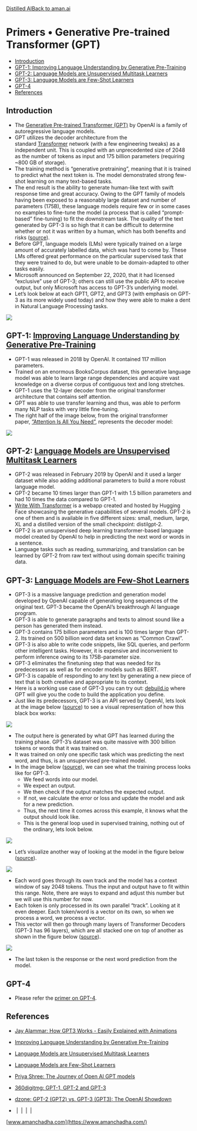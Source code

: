 [Distilled AI](https://aman.ai/primers/ai/)[Back to aman.ai](https://aman.ai/)

# Primers • Generative Pre-trained Transformer (GPT)

- [Introduction](https://aman.ai/primers/ai/gpt/#introduction)
- [GPT-1: Improving Language Understanding by Generative Pre-Training](https://aman.ai/primers/ai/gpt/#gpt-1-improving-language-understanding-by-generative-pre-training)
- [GPT-2: Language Models are Unsupervised Multitask Learners](https://aman.ai/primers/ai/gpt/#gpt-2-language-models-are-unsupervised-multitask-learners)
- [GPT-3: Language Models are Few-Shot Learners](https://aman.ai/primers/ai/gpt/#gpt-3-language-models-are-few-shot-learners)
- [GPT-4](https://aman.ai/primers/ai/gpt/#gpt-4)
- [References](https://aman.ai/primers/ai/gpt/#references)

## Introduction

- The [Generative Pre-trained Transformer (GPT)](https://s3-us-west-2.amazonaws.com/openai-assets/gpt/research-covers/language-unsupervised/language_understanding_paper.pdf) by OpenAI is a family of autoregressive language models.
- GPT utilizes the decoder architecture from the standard [Transformer](https://aman.ai/primers/ai/transformers) network (with a few engineering tweaks) as a independent unit. This is coupled with an unprecedented size of 2048 as the number of tokens as input and 175 billion parameters (requiring ~800 GB of storage).
- The training method is “generative pretraining”, meaning that it is trained to predict what the next token is. The model demonstrated strong few-shot learning on many text-based tasks.
- The end result is the ability to generate human-like text with swift response time and great accuracy. Owing to the GPT family of models having been exposed to a reasonably large dataset and number of parameters (175B), these language models require few or in some cases no examples to fine-tune the model (a process that is called “prompt-based” fine-tuning) to fit the downstream task. The quality of the text generated by GPT-3 is so high that it can be difficult to determine whether or not it was written by a human, which has both benefits and risks ([source](https://analyticsindiamag.com/open-ai-gpt-3-language-model/)).
- Before GPT, language models (LMs) were typically trained on a large amount of accurately labelled data, which was hard to come by. These LMs offered great performance on the particular supervised task that they were trained to do, but were unable to be domain-adapted to other tasks easily.
- Microsoft announced on September 22, 2020, that it had licensed “exclusive” use of GPT-3; others can still use the public API to receive output, but only Microsoft has access to GPT-3’s underlying model.
- Let’s look below at each GPT1, GPT2, and GPT3 (with emphasis on GPT-3 as its more widely used today) and how they were able to make a dent in Natural Language Processing tasks.

![](https://aman.ai/primers/ai/assets/gpt/1.jpg)

## GPT-1: [Improving Language Understanding by Generative Pre-Training](https://s3-us-west-2.amazonaws.com/openai-assets/gpt/research-covers/language-unsupervised/language_understanding_paper.pdf)

- GPT-1 was released in 2018 by OpenAI. It contained 117 million parameters.
- Trained on an enormous BooksCorpus dataset, this generative language model was able to learn large range dependencies and acquire vast knowledge on a diverse corpus of contiguous text and long stretches.
- GPT-1 uses the 12-layer decoder from the original transformer architecture that contains self attention.
- GPT was able to use transfer learning and thus, was able to perform many NLP tasks with very little fine-tuning.
- The right half of the image below, from the original transformer paper, [“Attention Is All You Need”](https://arxiv.org/abs/1706.03762), represents the decoder model:

![](https://aman.ai/primers/ai/assets/gpt/0.jpg)

## GPT-2: [Language Models are Unsupervised Multitask Learners](https://cdn.openai.com/better-language-models/language_models_are_unsupervised_multitask_learners.pdf)

- GPT-2 was released in February 2019 by OpenAI and it used a larger dataset while also adding additional parameters to build a more robust language model.
- GPT-2 became 10 times larger than GPT-1 with 1.5 billion parameters and had 10 times the data compared to GPT-1.
- [Write With Transformer](https://transformer.huggingface.co/doc/gpt2-large) is a webapp created and hosted by Hugging Face showcasing the generative capabilities of several models. GPT-2 is one of them and is available in five different sizes: small, medium, large, XL and a distilled version of the small checkpoint: distilgpt-2.
- GPT-2 is an unsupervised deep learning transformer-based language model created by OpenAI to help in predicting the next word or words in a sentence.
- Language tasks such as reading, summarizing, and translation can be learned by GPT-2 from raw text without using domain specific training data.

## GPT-3: [Language Models are Few-Shot Learners](https://arxiv.org/pdf/2005.14165.pdf)

- GPT-3 is a massive language prediction and generation model developed by OpenAI capable of generating long sequences of the original text. GPT-3 became the OpenAI’s breakthrough AI language program.
- GPT-3 is able to generate paragraphs and texts to almost sound like a person has generated them instead.
- GPT-3 contains 175 billion parameters and is 100 times larger than GPT-2. Its trained on 500 billion word data set known as “Common Crawl”.
- GPT-3 is also able to write code snippets, like SQL queries, and perform other intelligent tasks. However, it is expensive and inconvenient to perform inference owing to its 175B-parameter size.
- GPT-3 eliminates the finetuning step that was needed for its predecessors as well as for encoder models such as BERT.
- GPT-3 is capable of responding to any text by generating a new piece of text that is both creative and appropriate to its context.
- Here is a working use case of GPT-3 you can try out: [debuild.io](https://debuild.app/) where GPT will give you the code to build the application you define.
- Just like its predecessors, GPT-3 is an API served by OpenAI, lets look at the image below ([source](https://www.youtube.com/watch?v=MQnJZuBGmSQ&t=655s)) to see a visual representation of how this black box works:

![](https://aman.ai/primers/ai/assets/gpt/2.jpg)

- The output here is generated by what GPT has learned during the training phase. GPT-3’s dataset was quite massive with 300 billion tokens or words that it was trained on.
- It was trained on only one specific task which was predicting the next word, and thus, is an unsupervised pre-trained model.
- In the image below ([source](https://www.youtube.com/watch?v=MQnJZuBGmSQ&t=655s)), we can see what the training process looks like for GPT-3.
    - We feed words into our model.
    - We expect an output.
    - We then check if the output matches the expected output.
    - If not, we calculate the error or loss and update the model and ask for a new prediction.
    - Thus, the next time it comes across this example, it knows what the output should look like.
    - This is the general loop used in supervised training, nothing out of the ordinary, lets look below.

![](https://aman.ai/primers/ai/assets/gpt/3.jpg)

- Let’s visualize another way of looking at the model in the figure below ([source](https://www.youtube.com/watch?v=MQnJZuBGmSQ&t=655s)).

![](https://aman.ai/primers/ai/assets/gpt/4.jpg)

- Each word goes through its own track and the model has a context window of say 2048 tokens. Thus the input and output have to fit within this range. Note, there are ways to expand and adjust this number but we will use this number for now.
- Each token is only processed in its own parallel “track”. Looking at it even deeper. Each token/word is a vector on its own, so when we process a word, we process a vector.
- This vector will then go through many layers of Transformer Decoders (GPT-3 has 96 layers), which are all stacked one on top of another as shown in the figure below ([source](https://www.youtube.com/watch?v=MQnJZuBGmSQ&t=655s)).

![](https://aman.ai/primers/ai/assets/gpt/5.jpg)

- The last token is the response or the next word prediction from the model.

## GPT-4

- Please refer the [primer on GPT-4](https://aman.ai/primers/ai/gpt-4).

## References

- [Jay Alammar: How GPT3 Works - Easily Explained with Animations](https://www.youtube.com/watch?v=MQnJZuBGmSQ&t=655s)
- [Improving Language Understanding by Generative Pre-Training](https://s3-us-west-2.amazonaws.com/openai-assets/gpt/research-covers/language-unsupervised/language_understanding_paper.pdf)
- [Language Models are Unsupervised Multitask Learners](https://cdn.openai.com/better-language-models/language_models_are_unsupervised_multitask_learners.pdf)
- [Language Models are Few-Shot Learners](https://arxiv.org/pdf/2005.14165.pdf)
- [Priya Shree: The Journey of Open AI GPT models](https://medium.com/walmartglobaltech/the-journey-of-open-ai-gpt-models-32d95b7b7fb2)
- [360digitmg: GPT-1, GPT-2 and GPT-3](https://360digitmg.com/types-of-gpt-in-artificial-intelligence)
- [dzone: GPT-2 (GPT2) vs. GPT-3 (GPT3): The OpenAI Showdown](https://dzone.com/articles/gpt-2-gpt2-vs-gpt-3-gpt3-the-openai-showdown)

-  [](https://github.com/amanchadha)|  [](https://citations.amanchadha.com/)|  [](https://twitter.com/i_amanchadha)|  [](mailto:hi@aman.ai)| 

[www.amanchadha.com](https://www.amanchadha.com/)